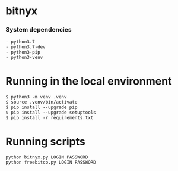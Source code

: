 # bitnyx

### System dependencies
```
- python3.7
- python3.7-dev
- python3-pip
- python3-venv
```

# Running in the local environment
```
$ python3 -m venv .venv
$ source .venv/bin/activate
$ pip install --upgrade pip
$ pip install --upgrade setuptools
$ pip install -r requirements.txt
```

# Running scripts

```
python bitnyx.py LOGIN PASSWORD
python freebitco.py LOGIN PASSWORD
```
